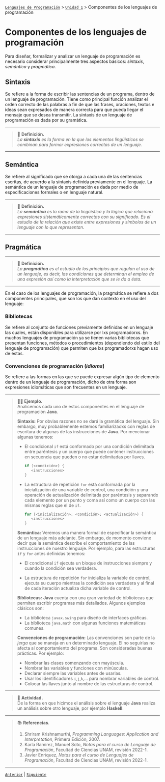 [`Lenguajes de Programación`](../../README.md) > [`Unidad 1`](../README.md) > Componentes de los lenguajes de programación

# Componentes de los lenguajes de programación

Para diseñar, formalizar y analizar un lenguaje de programación es necesario considerar principalmente tres aspectos básicos: *sintaxis*, *semántica* y *pragmática*.

## Sintaxis

Se refiere a la forma de escribir las sentencias de un programa, dentro de un lenguaje de programación. Tiene como 
principal función analizar el orden correcto de las palabras a fin de que las frases, oraciones, textos e ideas sean 
expresados de manera correcta para que pueda llegar el mensaje que se desea transmitir. La sintaxis de un lenguaje de 
programación es dada por su gramática.

---

> 🌟 **Definición.**   
> *La __sintaxis__ es la forma en la que los elementos lingüísticos se combinan para formar expresiones correctas de un*
> *lenguaje.*

---

## Semántica

Se refiere al significado que se otorga a cada una de las sentencias escritas, de acuerdo a la sintaxis definida 
previamente en el lenguaje. La semántica de un lenguaje de programación es dada por medio de especificaciones formales 
o en lenguaje natural.

---

> 🌟 **Definición.**   
> *La __semántica__ es la rama de la lingüística y la lógica que relaciona expresiones sistemáticamente correctas con*
> *su significado. Es el estudio de la relación que existe entre expresiones y símbolos de un lenguaje con lo que*
> *representan.*

---

## Pragmática

---

> 🌟 **Definición.**   
> *La __pragmática__ es el estudio de los principios que regulan el uso de un lenguaje, es decir, las condiciones que*
> *determinan el empleo de una expresión así como la interpretación que se le da a ésta.*

---

En el caso de los lenguajes de programación, la pragmática se refiere a dos componentes principales, que son los que dan 
contexto en el uso del lenguaje:

### Bibliotecas
Se refiere al conjunto de funciones previamente definidas en un lenguaje las cuales, están disponibles para utilizarse 
por lxs programadorxs. En muchos lenguajes de programación ya se tienen varias bibliotecas que presentan funciones, 
métodos o procedimientos (dependiendo del estilo del lenguaje de programación) que permiten que lxs programadorxs hagan 
uso de éstas.

### Convenciones de programación (*idioms*)
Se refiere a las formas en las que se puede expresar algún tipo de elemento dentro de un lenguaje de programación,
dicho de otra forma son expresiones idiomáticas que son frecuentes en un lenguaje.

---

> 👨‍🔬 **Ejemplo.**  
> Analicemos cada uno de estos componentes en el lenguaje de programación **Java**. 
>
> **Sintaxis:** Por obvias razones no se dará la gramática del lenguaje. Sin embargo, muy probablemente estemos 
> familiarizadxs con reglas de escritura de algunas de las instrucciones de **Java**. Por mencionar algunas tenemos:
>
> - El condicional `if` está conformado por una condición delimitada entre paréntesis y un cuerpo que puede contener 
> instrucciones en secuencia que pueden o no estar delimitadas por llaves.
>
> 	```java
> 	if (<condición>) {
> 	   <instrucciones>	
> 	}
> 	```
>
> - La estructura de repetición `for` está conformada por la inicialización de una variable de control, una condición y 
> una operación de actualización delimitada por paréntesis y separando cada elemento por un punto y coma así como un 
> cuerpo con las mismas reglas que el de `if`.
> 	```java
> 	for (<inicialización>; <condición>; <actualización>) {
> 	   <instrucciones>	
> 	}
> 	```
>
> **Semántica:** Veremos una manera formal de especificar la semántica de un lenguaje más adelante. Sin embargo, de 
> momento conviene decir que la semántica describe el comportamiento de las instrucciones de nuestro lenguaje. Por 
> ejemplo, para las estructuras `if` y `for` antes definidas tenemos:
>
> - El condicional `if` ejecuta un bloque de instrucciones siempre y cuando la condición sea verdadera.
>
> - La estructura de repetición `for` inicializa la variable de control, ejecuta su cuerpo mientras la condición sea 
> verdadera y al final de cada iteración actualiza dicha variable de control.
>
> **Bibliotecas:** **Java** cuenta con una gran variedad de bibliotecas que permiten escribir programas más detallados. 
> Algunos ejemplos clásicos son:
>
> - La biblioteca `javax.swing` para diseño de interfaces gráficas.
> - La biblioteca `java.math` con algunas funciones matemáticas comunes.
>
> **Convenciones de programación:** Las convenciones son parte de la *jerga* que se maneja en un determinado lenguaje. 
> El no seguirlas no afecta al comportamiento del programa. Son consideradas buenas prácticas. Por ejemplo:
>
> - Nombrar las clases comenzando con mayúscula.
> - Nombrar las variables y funciones con minúsculas.
> - Declarar siempre las variables antes de usarlas.
> - Usar los identificadores `i`,`j`,`k`,... para nombrar variables de control.
> - Colocar las llaves junto al nombre de las estructuras de control.

---

> 📝 **Actividad.**   
> De la forma en que hicimos el análisis sobre el lenguaje **Java** realiza un análisis sobre otro lenguaje, por ejemplo
> **Haskell**.

---

> 📚 **Referencias.**   
> 1. Shriram Krishnamurthi, *Programming Languages: Application and Interpretation*, Primera Edición, 2007.
> 1. Karla Ramírez, Manuel Soto, *Notas para el curso de Lenguaje de Programación*, Facultad de Ciencias UNAM, revisión 2022-1.
> 1. Javier Enríquez, *Notas para el curso de Lenguajes de Programación*, Facultad de Ciencias UNAM, revisión 2022-1.

---

[`Anterior`](../tema01/README.md) | [`Siguiente`](../tema03/README.md)
